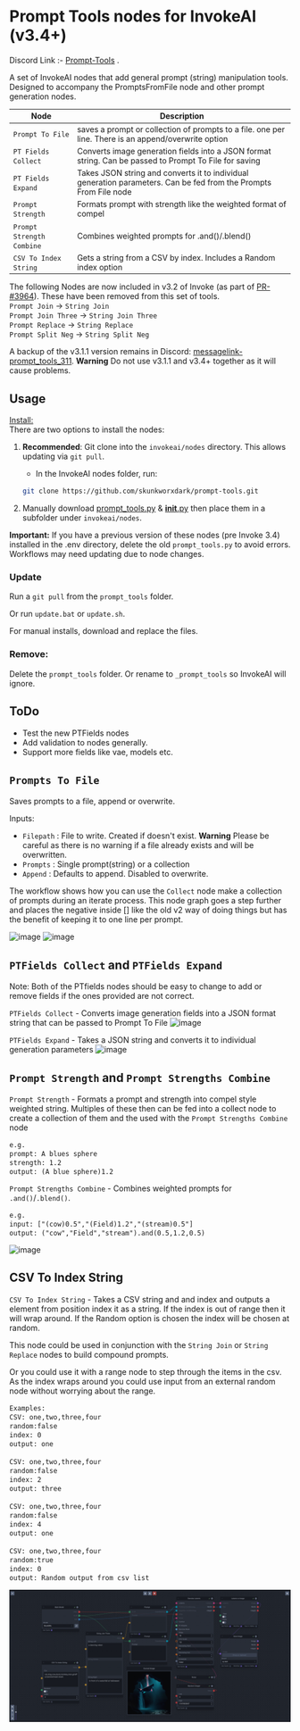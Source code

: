 # Prompt Tools nodes for InvokeAI (v3.4+)
Discord Link :- [Prompt-Tools](https://discord.com/channels/1020123559063990373/1134084151386058803) .

A set of InvokeAI nodes that add general prompt (string) manipulation tools.  Designed to accompany the PromptsFromFile node and other prompt generation nodes.

|Node|Description|
|---|---|
|`Prompt To File`|saves a prompt or collection of prompts to a file. one per line. There is an append/overwrite option|
|`PT Fields Collect`|Converts image generation fields into a JSON format string. Can be passed to Prompt To File for saving|
|`PT Fields Expand`|Takes JSON string and converts it to individual generation parameters. Can be fed from the Prompts From File node|
|`Prompt Strength`|Formats prompt with strength like the weighted format of compel|
|`Prompt Strength Combine`|Combines weighted prompts for .and()/.blend()|
|`CSV To Index String`|Gets a string from a CSV by index. Includes a Random index option|

The following Nodes are now included in v3.2 of Invoke (as part of [PR-#3964](https://github.com/invoke-ai/InvokeAI/pull/3964)). These have been removed from this set of tools.<br>
`Prompt Join` -> `String Join`<br>
`Prompt Join Three` -> `String Join Three`<br>
`Prompt Replace` -> `String Replace`<br>
`Prompt Split Neg` -> `String Split Neg`<br>

A backup of the v3.1.1 version remains in Discord: [messagelink-prompt_tools_311]([prompt_tools_311.py](https://discord.com/channels/1020123559063990373/1134084151386058803/1166313528114819132)).  **Warning** Do not use v3.1.1 and v3.4+ together as it will cause problems. 

## Usage
<ins>Install:</ins><BR>
There are two options to install the nodes:

1. **Recommended**: Git clone into the `invokeai/nodes` directory. This allows updating via `git pull`.

    - In the InvokeAI nodes folder, run:
    ```bash
    git clone https://github.com/skunkworxdark/prompt-tools.git
    ```
2. Manually download [prompt_tools.py](prompt_tools.py) & [__init__.py](__init__.py) then place them in a subfolder under `invokeai/nodes`. 

**Important:** If you have a previous version of these nodes (pre Invoke 3.4) installed in the .env directory, delete the old `prompt_tools.py` to avoid errors. Workflows may need updating due to node changes.

### Update

Run a `git pull` from the `prompt_tools` folder.

Or run `update.bat` or `update.sh`.

For manual installs, download and replace the files.

### Remove:
Delete the `prompt_tools` folder. Or rename to `_prompt_tools` so InvokeAI will ignore.

## ToDo
- Test the new PTFields nodes
- Add validation to nodes generally.
- Support more fields like vae, models etc.

## `Prompts To File`
Saves prompts to a file, append or overwrite.

Inputs:
- `Filepath` :  File to write. Created if doesn't exist. **Warning** Please be careful as there is no warning if a file already exists and will be overwritten.
- `Prompts` : Single prompt(string) or a collection
- `Append` : Defaults to append. Disabled to overwrite.

The workflow shows how you can use the `Collect` node make a collection of prompts during an iterate process.  This node graph goes a step further and places the negative inside [] like the old v2 way of doing things but has the benefit of keeping it to one line per prompt.

![image](https://github.com/skunkworxdark/Prompt-tools-nodes/assets/21961335/b483a0e9-bd98-44ef-8c0e-0dc1b884deee)
![image](https://github.com/skunkworxdark/Prompt-tools-nodes/assets/21961335/db82f094-ace7-4450-a418-31af64c01724)


## `PTFields Collect` and `PTFields Expand`
Note: Both of the PTfields nodes should be easy to change to add or remove fields if the ones provided are not correct.

`PTFields Collect` - Converts image generation fields into a JSON format string that can be passed to Prompt To File
![image](https://github.com/skunkworxdark/Prompt-tools-nodes/assets/21961335/3a716fe3-5e7d-41dd-80a2-3055cb4e7daf)

`PTFields Expand` - Takes a JSON string and converts it to individual generation parameters
![image](https://github.com/skunkworxdark/Prompt-tools-nodes/assets/21961335/f0d733c1-74f4-4b92-b0c1-a813e7106530)


## `Prompt Strength` and `Prompt Strengths Combine`
`Prompt Strength` - Formats a prompt and strength into compel style weighted string. Multiples of these then can be fed into a collect node to create a collection of them and the used with the `Prompt Strengths Combine` node
```
e.g.
prompt: A blues sphere
strength: 1.2
output: (A blue sphere)1.2
```

`Prompt Strengths Combine` - Combines weighted prompts for `.and()`/`.blend()`.
```
e.g.
input: ["(cow)0.5","(Field)1.2","(stream)0.5"]
output: ("cow","Field","stream").and(0.5,1.2,0.5)
```

![image](https://github.com/skunkworxdark/Prompt-tools-nodes/assets/21961335/ce9120dd-b3fa-470e-ac29-b9acfb6e240f)

## CSV To Index String
`CSV To Index String` - Takes a CSV string and and index and outputs a element from position index it as a string. If the index is out of range then it will wrap around. If the Random option is chosen the index will be chosen at random. 

This node could be used in conjunction with the `String Join` or `String Replace` nodes to build compound prompts. 

Or you could use it with a range node to step through the items in the csv.  As the index wraps around you could use input from an external random node without worrying about the range.

```
Examples:
CSV: one,two,three,four
random:false
index: 0
output: one

CSV: one,two,three,four
random:false
index: 2
output: three

CSV: one,two,three,four
random:false
index: 4
output: one

CSV: one,two,three,four
random:true
index: 0
output: Random output from csv list

```

![CSVToIndexString](images/CSVToIndexStringNode.png)
